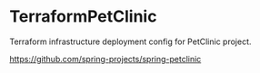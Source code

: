 # TerraformPetClinic

Terraform infrastructure deployment config for PetClinic project. 

https://github.com/spring-projects/spring-petclinic
